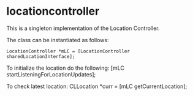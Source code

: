 locationcontroller
==================


This is a singleton implementation of the Location Controller. 

The class can be instantiated as follows:

    LocationController *mLC = [LocationController sharedLocationInterface];


To initialize the location do the following:
    [mLC startListeningForLocationUpdates];
    

To check latest location: 
    CLLocation *curr = [mLC getCurrentLocation];
    
